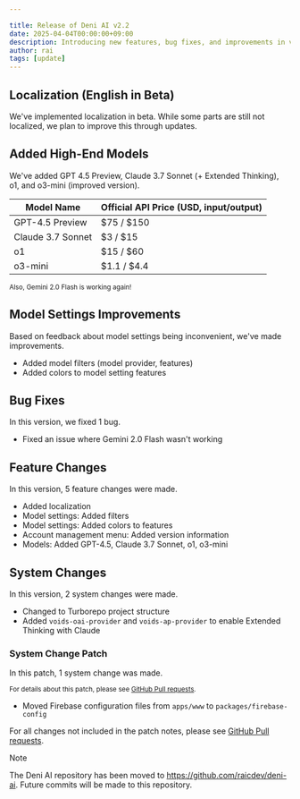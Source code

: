 ```yaml
---

title: Release of Deni AI v2.2
date: 2025-04-04T00:00:00+09:00
description: Introducing new features, bug fixes, and improvements in version 2.2.
author: rai
tags: [update]
---
```



## Localization (English in Beta)

We've implemented localization in beta. While some parts are still not localized, we plan to improve this through updates.

## Added High-End Models

We've added GPT 4.5 Preview, Claude 3.7 Sonnet (+ Extended Thinking), o1, and o3-mini (improved version).

| Model Name        | Official API Price (USD, input/output) |
| ---------------- | ------------------------------------- |
| GPT-4.5 Preview  | $75 / $150                           |
| Claude 3.7 Sonnet| $3 / $15                             |
| o1               | $15 / $60                            |
| o3-mini          | $1.1 / $4.4                          |

<small>Also, Gemini 2.0 Flash is working again!</small>

## Model Settings Improvements

Based on feedback about model settings being inconvenient, we've made improvements.

- Added model filters (model provider, features)
- Added colors to model setting features

## Bug Fixes

In this version, we fixed 1 bug.

- Fixed an issue where Gemini 2.0 Flash wasn't working

## Feature Changes

In this version, 5 feature changes were made.

- Added localization
- Model settings: Added filters
- Model settings: Added colors to features
- Account management menu: Added version information
- Models: Added GPT-4.5, Claude 3.7 Sonnet, o1, o3-mini

## System Changes

In this version, 2 system changes were made.

- Changed to Turborepo project structure
- Added `voids-oai-provider` and `voids-ap-provider` to enable Extended Thinking with Claude

### System Change Patch

In this patch, 1 system change was made.

<small>For details about this patch, please see [GitHub Pull requests](https://github.com/raicdev/deni-ai/pull/2).</small>

- Moved Firebase configuration files from `apps/www` to `packages/firebase-config`

For all changes not included in the patch notes, please see [GitHub Pull requests](https://github.com/raicdev/deni-ai/pull/1).

> [!NOTE]
> The Deni AI repository has been moved to https://github.com/raicdev/deni-ai. Future commits will be made to this repository.
